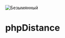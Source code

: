 ![Безымянный](https://user-images.githubusercontent.com/105489014/174559815-449c90cb-5cef-4492-8c89-863dbeaceb8a.png)
# phpDistance
